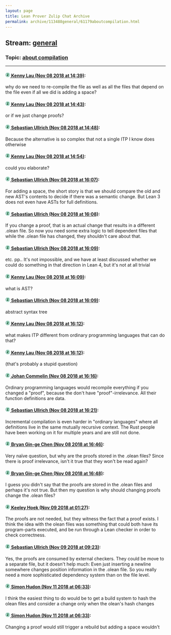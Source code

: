 ```yaml
---
layout: page
title: Lean Prover Zulip Chat Archive 
permalink: archive/113488general/61179aboutcompilation.html
---
```


## Stream: [general](index.html)
### Topic: [about compilation](61179aboutcompilation.html)

---

#### [![Click to go to Zulip](../../assets/img/zulip2.png) Kenny Lau (Nov 08 2018 at 14:39)](https://leanprover.zulipchat.com/#narrow/stream/113488-general/topic/about%20compilation/near/147299477):
why do we need to re-compile the file as well as all the files that depend on the file even if all we did is adding a space?

#### [![Click to go to Zulip](../../assets/img/zulip2.png) Kenny Lau (Nov 08 2018 at 14:43)](https://leanprover.zulipchat.com/#narrow/stream/113488-general/topic/about%20compilation/near/147299709):
or if we just change proofs?

#### [![Click to go to Zulip](../../assets/img/zulip2.png) Sebastian Ullrich (Nov 08 2018 at 14:48)](https://leanprover.zulipchat.com/#narrow/stream/113488-general/topic/about%20compilation/near/147300005):
Because the alternative is so complex that not a single ITP I know does otherwise

#### [![Click to go to Zulip](../../assets/img/zulip2.png) Kenny Lau (Nov 08 2018 at 14:54)](https://leanprover.zulipchat.com/#narrow/stream/113488-general/topic/about%20compilation/near/147300301):
could you elaborate?

#### [![Click to go to Zulip](../../assets/img/zulip2.png) Sebastian Ullrich (Nov 08 2018 at 16:07)](https://leanprover.zulipchat.com/#narrow/stream/113488-general/topic/about%20compilation/near/147305164):
For adding a space, the short story is that we should compare the old and new AST's contents to decide if there was a semantic change. But Lean 3 does not even have ASTs for full definitions.

#### [![Click to go to Zulip](../../assets/img/zulip2.png) Sebastian Ullrich (Nov 08 2018 at 16:08)](https://leanprover.zulipchat.com/#narrow/stream/113488-general/topic/about%20compilation/near/147305250):
If you change a proof, that is an actual change that results in a different .olean file. So now you need some extra logic to tell dependent files that while the .olean file has changed, they shouldn't care about that.

#### [![Click to go to Zulip](../../assets/img/zulip2.png) Sebastian Ullrich (Nov 08 2018 at 16:09)](https://leanprover.zulipchat.com/#narrow/stream/113488-general/topic/about%20compilation/near/147305300):
etc. pp.. It's not impossible, and we have at least discussed whether we could do something in that direction in Lean 4, but it's not at all trivial

#### [![Click to go to Zulip](../../assets/img/zulip2.png) Kenny Lau (Nov 08 2018 at 16:09)](https://leanprover.zulipchat.com/#narrow/stream/113488-general/topic/about%20compilation/near/147305319):
what is AST?

#### [![Click to go to Zulip](../../assets/img/zulip2.png) Sebastian Ullrich (Nov 08 2018 at 16:09)](https://leanprover.zulipchat.com/#narrow/stream/113488-general/topic/about%20compilation/near/147305325):
abstract syntax tree

#### [![Click to go to Zulip](../../assets/img/zulip2.png) Kenny Lau (Nov 08 2018 at 16:12)](https://leanprover.zulipchat.com/#narrow/stream/113488-general/topic/about%20compilation/near/147305521):
what makes ITP different from ordinary programming languages that can do that?

#### [![Click to go to Zulip](../../assets/img/zulip2.png) Kenny Lau (Nov 08 2018 at 16:12)](https://leanprover.zulipchat.com/#narrow/stream/113488-general/topic/about%20compilation/near/147305525):
(that's probably a stupid question)

#### [![Click to go to Zulip](../../assets/img/zulip2.png) Johan Commelin (Nov 08 2018 at 16:16)](https://leanprover.zulipchat.com/#narrow/stream/113488-general/topic/about%20compilation/near/147305750):
Ordinary programming languages would recompile everything if you changed a "proof", because the don't have "proof"-irrelevance. All their function definitions are data.

#### [![Click to go to Zulip](../../assets/img/zulip2.png) Sebastian Ullrich (Nov 08 2018 at 16:21)](https://leanprover.zulipchat.com/#narrow/stream/113488-general/topic/about%20compilation/near/147306095):
Incremental compilation is even harder in "ordinary languages" where all definitions live in the same mutually recursive context. The Rust people have been working on it for multiple years and are still not done.

#### [![Click to go to Zulip](../../assets/img/zulip2.png) Bryan Gin-ge Chen (Nov 08 2018 at 16:46)](https://leanprover.zulipchat.com/#narrow/stream/113488-general/topic/about%20compilation/near/147307938):
Very naïve question, but why are the proofs stored in the .olean files? Since there is proof irrelevance, isn't it true that they won't be read again?

#### [![Click to go to Zulip](../../assets/img/zulip2.png) Bryan Gin-ge Chen (Nov 08 2018 at 16:48)](https://leanprover.zulipchat.com/#narrow/stream/113488-general/topic/about%20compilation/near/147308007):
I guess you didn't say that the proofs are stored in the .olean files and perhaps it's not true. But then my question is why should changing proofs change the .olean files?

#### [![Click to go to Zulip](../../assets/img/zulip2.png) Keeley Hoek (Nov 09 2018 at 01:27)](https://leanprover.zulipchat.com/#narrow/stream/113488-general/topic/about%20compilation/near/147340884):
The proofs are not needed, but they witness the fact that a proof exists. I think the idea with the olean files was something that could both have its program-parts executed, and be run through a Lean checker in order to check correctness.

#### [![Click to go to Zulip](../../assets/img/zulip2.png) Sebastian Ullrich (Nov 09 2018 at 09:23)](https://leanprover.zulipchat.com/#narrow/stream/113488-general/topic/about%20compilation/near/147357737):
Yes, the proofs are consumed by external checkers. They could be move to a separate file, but it doesn't help much: Even just inserting a newline somewhere changes position information in the .olean file. So you really need a more sophisticated dependency system than on the file level.

#### [![Click to go to Zulip](../../assets/img/zulip2.png) Simon Hudon (Nov 11 2018 at 06:33)](https://leanprover.zulipchat.com/#narrow/stream/113488-general/topic/about%20compilation/near/147464338):
I think the easiest thing to do would be to get a build system to hash the olean files and consider a change only when the olean's hash changes

#### [![Click to go to Zulip](../../assets/img/zulip2.png) Simon Hudon (Nov 11 2018 at 06:33)](https://leanprover.zulipchat.com/#narrow/stream/113488-general/topic/about%20compilation/near/147464339):
Changing a proof would still trigger a rebuild but adding a space wouldn't

